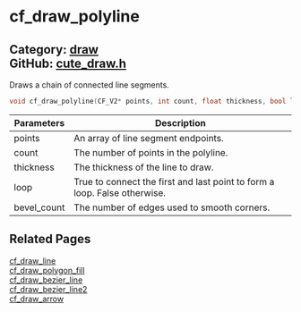 [//]: # (This file is automatically generated by Cute Framework's docs parser.)
[//]: # (Do not edit this file by hand!)
[//]: # (See: https://github.com/RandyGaul/cute_framework/blob/master/samples/docs_parser.cpp)
[](../header.md ':include')

# cf_draw_polyline

Category: [draw](/api_reference?id=draw)  
GitHub: [cute_draw.h](https://github.com/RandyGaul/cute_framework/blob/master/include/cute_draw.h)  
---

Draws a chain of connected line segments.

```cpp
void cf_draw_polyline(CF_V2* points, int count, float thickness, bool loop);
```

Parameters | Description
--- | ---
points | An array of line segment endpoints.
count | The number of points in the polyline.
thickness | The thickness of the line to draw.
loop | True to connect the first and last point to form a loop. False otherwise.
bevel_count | The number of edges used to smooth corners.

## Related Pages

[cf_draw_line](/draw/cf_draw_line.md)  
[cf_draw_polygon_fill](/draw/cf_draw_polygon_fill.md)  
[cf_draw_bezier_line](/draw/cf_draw_bezier_line.md)  
[cf_draw_bezier_line2](/draw/cf_draw_bezier_line2.md)  
[cf_draw_arrow](/draw/cf_draw_arrow.md)  
